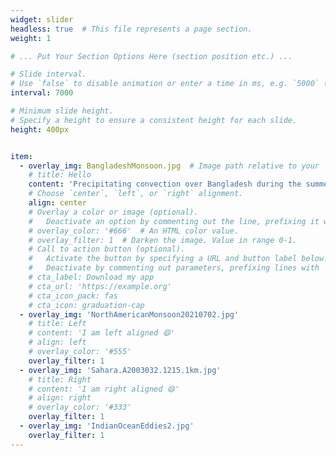 ```yaml
---
widget: slider
headless: true  # This file represents a page section.
weight: 1

# ... Put Your Section Options Here (section position etc.) ...

# Slide interval.
# Use `false` to disable animation or enter a time in ms, e.g. `5000` (5s).
interval: 7000

# Minimum slide height.
# Specify a height to ensure a consistent height for each slide.
height: 400px


item:
  - overlay_img: BangladeshMonsoon.jpg  # Image path relative to your `assets/media/` folder
    # title: Hello
    content: 'Precipitating convection over Bangladesh during the summer monsoon, image from International Space Station, NASA, 2002-06-03'
    # Choose `center`, `left`, or `right` alignment.
    align: center
    # Overlay a color or image (optional).
    #   Deactivate an option by commenting out the line, prefixing it with `#`.
    # overlay_color: '#666'  # An HTML color value.
    # overlay_filter: 1  # Darken the image. Value in range 0-1.
    # Call to action button (optional).
    #   Activate the button by specifying a URL and button label below.
    #   Deactivate by commenting out parameters, prefixing lines with `#`.
    # cta_label: Download my app
    # cta_url: 'https://example.org'
    # cta_icon_pack: fas
    # cta_icon: graduation-cap
  - overlay_img: 'NorthAmericanMonsoon20210702.jpg'
    # title: Left
    # content: 'I am left aligned 😄'
    # align: left
    # overlay_color: '#555'
    overlay_filter: 1
  - overlay_img: 'Sahara.A2003032.1215.1km.jpg'
    # title: Right
    # content: 'I am right aligned 😄'
    # align: right
    # overlay_color: '#333'
    overlay_filter: 1
  - overlay_img: 'IndianOceanEddies2.jpg'
    overlay_filter: 1
---
```


